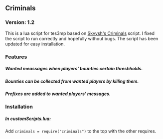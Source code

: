 ## Criminals

### Version: 1.2
This is a lua script for tes3mp based on [Skvysh's Criminals](https://github.com/Skvysh/TES3MP-Scripts/tree/master/Criminals) script.
I fixed the script to run correctly and hopefully without bugs. The script has been updated for easy installation.

### Features

##### Wanted meassages when players' bounties certain threshholds.

##### Bounties can be collected from wanted players by killing them.

##### Prefixes are added to wanted players' messages.

### Installation

##### In customScripts.lua:
Add ````criminals = require("criminals")```` to the top with the other requires.
